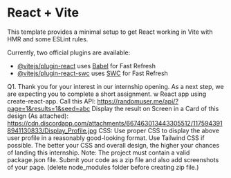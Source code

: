 # React + Vite

This template provides a minimal setup to get React working in Vite with HMR and some ESLint rules.

Currently, two official plugins are available:

- [@vitejs/plugin-react](https://github.com/vitejs/vite-plugin-react/blob/main/packages/plugin-react/README.md) uses [Babel](https://babeljs.io/) for Fast Refresh
- [@vitejs/plugin-react-swc](https://github.com/vitejs/vite-plugin-react-swc) uses [SWC](https://swc.rs/) for Fast Refresh




Q1. Thank you for your interest in our internship opening. As a next step, we are expecting you to complete a short assignment.
w React app using create-react-app. Call this API: https://randomuser.me/api/?page=1&results=1&seed=abc Display the result on Screen in a Card of this design (As attached): https://cdn.discordapp.com/attachments/667463013443305512/1175943918941130833/Display_Profile.jpg CSS: Use proper CSS to display the above user profile in a reasonably good-looking format. Use Tailwind CSS if possible. The better your CSS and overall design, the higher your chances of landing this internship. Note: The project must contain a valid package.json file. Submit your code as a zip file and also add screenshots of your page. (delete node_modules folder before creating zip file.)   
